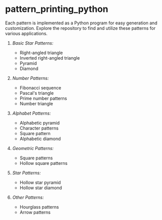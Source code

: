 # pattern_printing_python
Each pattern is implemented as a Python program for easy generation and customization. Explore the repository to find and utilize these patterns for various applications.
1. *Basic Star Patterns:*
   - Right-angled triangle
   - Inverted right-angled triangle
   - Pyramid
   - Diamond

2. *Number Patterns:*
   - Fibonacci sequence
   - Pascal's triangle
   - Prime number patterns
   - Number triangle

3. *Alphabet Patterns:*
   - Alphabetic pyramid
   - Character patterns
   - Square pattern
   - Alphabetic diamond

4. *Geometric Patterns:*
   - Square patterns
   - Hollow square patterns

5. *Star Patterns:*
   - Hollow star pyramid
   - Hollow star diamond

6. *Other Patterns:*
   - Hourglass patterns
   - Arrow patterns
